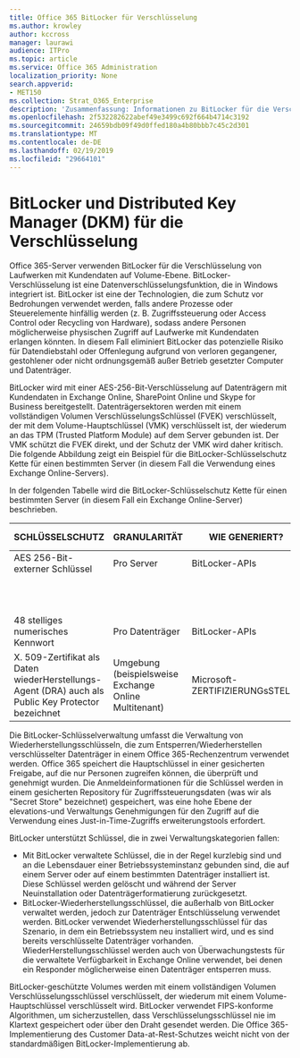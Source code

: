 ```yaml
---
title: Office 365 BitLocker für Verschlüsselung
ms.author: krowley
author: kccross
manager: laurawi
audience: ITPro
ms.topic: article
ms.service: Office 365 Administration
localization_priority: None
search.appverid:
- MET150
ms.collection: Strat_O365_Enterprise
description: 'Zusammenfassung: Informationen zu BitLocker für die Verschlüsselung in der Cloud.'
ms.openlocfilehash: 2f532282622abef49e3499c692f664b4714c3192
ms.sourcegitcommit: 24659bdb09f49d0ffed180a4b80bbb7c45c2d301
ms.translationtype: MT
ms.contentlocale: de-DE
ms.lasthandoff: 02/19/2019
ms.locfileid: "29664101"
---
```

# <a name="bitlocker-and-distributed-key-manager-dkm-for-encryption"></a>BitLocker und Distributed Key Manager (DKM) für die Verschlüsselung
Office 365-Server verwenden BitLocker für die Verschlüsselung von Laufwerken mit Kundendaten auf Volume-Ebene. BitLocker-Verschlüsselung ist eine Datenverschlüsselungsfunktion, die in Windows integriert ist. BitLocker ist eine der Technologien, die zum Schutz vor Bedrohungen verwendet werden, falls andere Prozesse oder Steuerelemente hinfällig werden (z. B. Zugriffssteuerung oder Access Control oder Recycling von Hardware), sodass andere Personen möglicherweise physischen Zugriff auf Laufwerke mit Kundendaten erlangen könnten. In diesem Fall eliminiert BitLocker das potenzielle Risiko für Datendiebstahl oder Offenlegung aufgrund von verloren gegangener, gestohlener oder nicht ordnungsgemäß außer Betrieb gesetzter Computer und Datenträger.

BitLocker wird mit einer AES-256-Bit-Verschlüsselung auf Datenträgern mit Kundendaten in Exchange Online, SharePoint Online und Skype for Business bereitgestellt. Datenträgersektoren werden mit einem vollständigen Volumen VerschlüsselungsSchlüssel (FVEK) verschlüsselt, der mit dem Volume-Hauptschlüssel (VMK) verschlüsselt ist, der wiederum an das TPM (Trusted Platform Module) auf dem Server gebunden ist. Der VMK schützt die FVEK direkt, und der Schutz der VMK wird daher kritisch. Die folgende Abbildung zeigt ein Beispiel für die BitLocker-Schlüsselschutz Kette für einen bestimmten Server (in diesem Fall die Verwendung eines Exchange Online-Servers).

In der folgenden Tabelle wird die BitLocker-Schlüsselschutz Kette für einen bestimmten Server (in diesem Fall ein Exchange Online-Server) beschrieben.

| SCHLÜSSELSCHUTZ | GRANULARITÄT | WIE GENERIERT? | WO WIRD ES GESPEICHERT? | Schutz |
|--------------------------------------------------------------------------------|-------------------------------------------------|----------------|-------------------------|--------------------------------------------------------------------------------------------------|
| AES 256-Bit-externer Schlüssel | Pro Server | BitLocker-APIs | TPM oder Secret Safe | Lockbox/Zugriffssteuerung |
|  |  |  | Post Fach Server Registrierung | TPM verschlüsselt |
| 48 stelliges numerisches Kennwort | Pro Datenträger | BitLocker-APIs | Active Directory | Lockbox/Zugriffssteuerung |
| X. 509-Zertifikat als Daten wiederHerstellungs-Agent (DRA) auch als Public Key Protector bezeichnet | Umgebung (beispielsweise Exchange Online Multitenant) | Microsoft-ZERTIFIZIERUNGsSTELLE | Buildsystem | Kein Benutzer hat das vollständige Kennwort für den privaten Schlüssel. Das Kennwort ist unter physischer Schutz. |


Die BitLocker-Schlüsselverwaltung umfasst die Verwaltung von Wiederherstellungsschlüsseln, die zum Entsperren/Wiederherstellen verschlüsselter Datenträger in einem Office 365-Rechenzentrum verwendet werden. Office 365 speichert die Hauptschlüssel in einer gesicherten Freigabe, auf die nur Personen zugreifen können, die überprüft und genehmigt wurden. Die Anmeldeinformationen für die Schlüssel werden in einem gesicherten Repository für Zugriffssteuerungsdaten (was wir als "Secret Store" bezeichnet) gespeichert, was eine hohe Ebene der elevations-und Verwaltungs Genehmigungen für den Zugriff auf die Verwendung eines Just-in-Time-Zugriffs erweiterungstools erfordert.

BitLocker unterstützt Schlüssel, die in zwei Verwaltungskategorien fallen:
- Mit BitLocker verwaltete Schlüssel, die in der Regel kurzlebig sind und an die Lebensdauer einer Betriebssysteminstanz gebunden sind, die auf einem Server oder auf einem bestimmten Datenträger installiert ist. Diese Schlüssel werden gelöscht und während der Server Neuinstallation oder Datenträgerformatierung zurückgesetzt.
- BitLocker-Wiederherstellungsschlüssel, die außerhalb von BitLocker verwaltet werden, jedoch zur Datenträger Entschlüsselung verwendet werden. BitLocker verwendet Wiederherstellungsschlüssel für das Szenario, in dem ein Betriebssystem neu installiert wird, und es sind bereits verschlüsselte Datenträger vorhanden. WiederHerstellungsschlüssel werden auch von Überwachungstests für die verwaltete Verfügbarkeit in Exchange Online verwendet, bei denen ein Responder möglicherweise einen Datenträger entsperren muss.

BitLocker-geschützte Volumes werden mit einem vollständigen Volumen Verschlüsselungsschlüssel verschlüsselt, der wiederum mit einem Volume-Hauptschlüssel verschlüsselt wird. BitLocker verwendet FIPS-konforme Algorithmen, um sicherzustellen, dass Verschlüsselungsschlüssel nie im Klartext gespeichert oder über den Draht gesendet werden. Die Office 365-Implementierung des Customer Data-at-Rest-Schutzes weicht nicht von der standardmäßigen BitLocker-Implementierung ab.